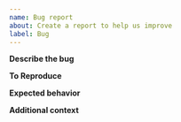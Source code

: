 ```yaml
---
name: Bug report
about: Create a report to help us improve
label: Bug
---
```


**Describe the bug**
<!-- A clear and concise description of what the bug is. -->

**To Reproduce**
<!-- Code to reproduce the behavior: Please include the results of:
`conda list`
`python -c "import cmselemental as cmsel; print(cmsel.__file__, cmsel.__version__)"` -->

**Expected behavior**
<!-- A clear and concise description of what you expected to happen. -->

**Additional context**
<!-- Add any other context about the problem here. -->
